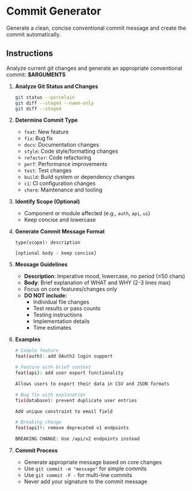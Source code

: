# Commit Generator

Generate a clean, concise conventional commit message and create the commit automatically.

## Instructions

Analyze current git changes and generate an appropriate conventional commit: **$ARGUMENTS**

1. **Analyze Git Status and Changes**

   ```bash
   git status --porcelain
   git diff --staged --name-only
   git diff --staged
   ```

2. **Determine Commit Type**
   - `feat`: New feature
   - `fix`: Bug fix
   - `docs`: Documentation changes
   - `style`: Code style/formatting changes
   - `refactor`: Code refactoring
   - `perf`: Performance improvements
   - `test`: Test changes
   - `build`: Build system or dependency changes
   - `ci`: CI configuration changes
   - `chore`: Maintenance and tooling

3. **Identify Scope (Optional)**
   - Component or module affected (e.g., `auth`, `api`, `ui`)
   - Keep concise and lowercase

4. **Generate Commit Message Format**

   ```
   type(scope): description

   [optional body - keep concise]
   ```

5. **Message Guidelines**
   - **Description**: Imperative mood, lowercase, no period (≤50 chars)
   - **Body**: Brief explanation of WHAT and WHY (2-3 lines max)
   - Focus on core features/changes only
   - **DO NOT include:**
     - Individual file changes
     - Test results or pass counts
     - Testing instructions
     - Implementation details
     - Time estimates

6. **Examples**

   ```bash
   # Simple feature
   feat(auth): add OAuth2 login support

   # Feature with brief context
   feat(api): add user export functionality

   Allows users to export their data in CSV and JSON formats

   # Bug fix with explanation
   fix(database): prevent duplicate user entries

   Add unique constraint to email field

   # Breaking change
   feat(api)!: remove deprecated v1 endpoints

   BREAKING CHANGE: Use /api/v2 endpoints instead
   ```

7. **Commit Process**
   - Generate appropriate message based on core changes
   - Use `git commit -m "message"` for simple commits
   - Use `git commit -F -` for multi-line commits
   - Never add your signature to the commit message
